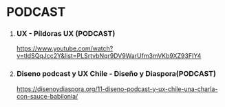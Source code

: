 
# PODCAST 

1. ### UX - Píldoras UX (PODCAST)
	https://www.youtube.com/watch?v=tldSQqJcc2Y&list=PLSrtvbNqr9DV9WarUfm3mVKb9XZ93FIY4

1. ### Diseno podcast y UX Chile - Diseño y Diaspora(PODCAST)
    https://disenoydiaspora.org/11-diseno-podcast-y-ux-chile-una-charla-con-sauce-babilonia/
 

